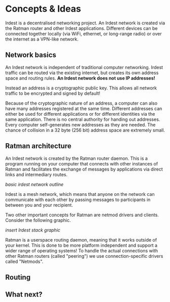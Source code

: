 # Concepts & Ideas

Irdest is a decentralised networking project.  An Irdest network is
created via the Ratman router and other Irdest applications.
Different devices can be connected together locally (via WiFi,
ethernet, or long-range radio) or over the internet as a VPN-like
network.

## Network basics

An Irdest network is independent of traditional computer networking.
Irdest traffic can be routed via the existing internet, but creates
its own address space and routing rules.  **An Irdest network does not
use IP addresses!**

Instead an address is a cryptographic public key.  This allows all
network traffic to be encrypted and signed by default!

Because of the cryptographic nature of an address, a computer can also
have many addresses registered at the same time.  Different addresses
can either be used for different applications or for different
identities via the same application.  There is no central authority
for handing out addresses.  Every computer self-generates new
addresses as they are needed.  The chance of collision in a 32 byte
(256 bit) address space are extremely small.

## Ratman architecture

An Irdest network is created by the Ratman router daemon.  This is a
program running on your computer that connects with other instances of
Ratman and facilitates the exchange of messages by applications via
direct links and intermediary routes.

*basic irdest network outline*

Irdest is a mesh network, which means that anyone on the network can
communicate with each other by passing messages to participants in
between you and your recipient.



Two other important concepts for Ratman are netmod drivers and
clients.  Consider the following graphic.

*insert Irdest stack graphic*

Ratman is a userspace routing daemon, meaning that it works outside of
your kernel.  This is done to be more platform independent and support
a wider range of operating systems!  To handle the actual connections
with other Ratman routers (called "peering") we use
connection-specific drivers called "Netmods".


## Routing



## What next?


